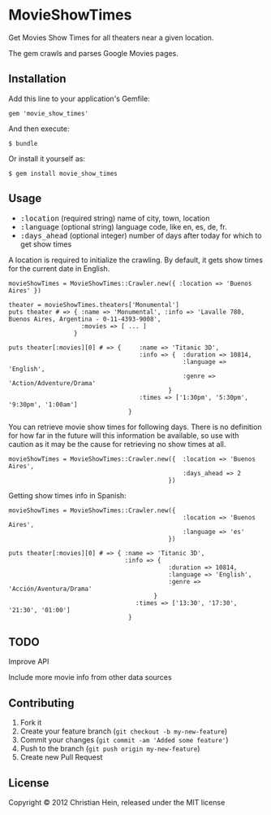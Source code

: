 # MovieShowTimes

Get Movies Show Times for all theaters near a given location.

The gem crawls and parses Google Movies pages.

## Installation

Add this line to your application's Gemfile:

    gem 'movie_show_times'

And then execute:

    $ bundle

Or install it yourself as:

    $ gem install movie_show_times

## Usage

* <tt>:location</tt> (required string) name of city, town, location
* <tt>:language</tt> (optional string) language code, like en, es, de, fr.
* <tt>:days\_ahead</tt> (optional integer) number of days after today for which to get show times

A location is required to initialize the crawling. By default, it gets show times for the current date in English.

    movieShowTimes = MovieShowTimes::Crawler.new({ :location => 'Buenos Aires' })

    theater = movieShowTimes.theaters['Monumental']
    puts theater # => { :name => 'Monumental', :info => 'Lavalle 780, Buenos Aires, Argentina - 0-11-4393-9008',
                        :movies => [ ... ]
                      }

    puts theater[:movies][0] # => {		:name => 'Titanic 3D', 
                                       	:info => { 	:duration => 10814, 
													:language => 'English', 
													:genre => 'Action/Adventure/Drama'
												}
                                       	:times => ['1:30pm', '5:30pm', '9:30pm', '1:00am']
                                     }


You can retrieve movie show times for following days. There is no definition for how far in the future will this information be available, so use with caution as it may be the cause for retrieving no show times at all.

    movieShowTimes = MovieShowTimes::Crawler.new({ 	:location => 'Buenos Aires',
													:days_ahead => 2
 												})

Getting show times info in Spanish:

    movieShowTimes = MovieShowTimes::Crawler.new({ 
													:location => 'Buenos Aires',
													:language => 'es'
												})
												
	puts theater[:movies][0] # => { :name => 'Titanic 3D', 
                                    :info => {
												:duration => 10814, 
												:language => 'English', 
												:genre => 'Acción/Aventura/Drama'
											}
                                       :times => ['13:30', '17:30', '21:30', '01:00']
                                     }								

## TODO

Improve API

Include more movie info from other data sources

## Contributing

1. Fork it
2. Create your feature branch (`git checkout -b my-new-feature`)
3. Commit your changes (`git commit -am 'Added some feature'`)
4. Push to the branch (`git push origin my-new-feature`)
5. Create new Pull Request

## License

Copyright © 2012 Christian Hein, released under the MIT license
